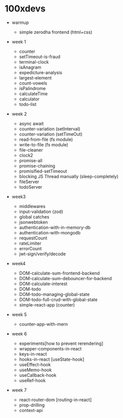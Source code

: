 # 100xdevs

- warmup
  - simple zerodha frontend (html+css)

- week 1
  - counter
  - setTimeout-is-fraud
  - terminal-clock
  - isAnagram
  - expedicture-analysis
  - largest-element
  - count-vowels
  - isPalindrome
  - calculateTime
  - calculator
  - todo-list

- week 2
  - async await
  - counter-variation (setInterval)
  - counter-variation (setTimeOut)
  - read-from-file (fs module)
  - write-to-file (fs module)
  - file-cleaner
  - clock2
  - promise-all
  - promise-chaining
  - promisified-setTimeout
  - blocking JS Thread manually (sleep-completely)
  - fileServer 
  - todoServer

- week3
  - middlewares
  - input-validation (zod)
  - global catches
  - jsonwebtoken
  - authentication-with-in-memory-db
  - authentication-with-mongodb
  - requestCount
  - rateLimiter
  - errorCount
  - jwt-sign/verify/decode

- week4
  - DOM-calculate-sum-frontend-backend
  - DOM-calculate-sum-debouncer-for-backend
  - DOM-calculate-interest
  - DOM-todo
  - DOM-todo-managing-global-state
  - DOM-todo-full-crud-with-global-state
  - simple-react-app (counter)

- week 5
  - counter-app-with-mern

- week 6
  - experiments[how to prevent rerendering]
  - wrapper-components-in-react
  - keys-in-react
  - hooks-in-react [useState-hook] 
  - useEffect-hook
  - useMemo-hook
  - useCallback-hook
  - useRef-hook

- week 7
  - react-router-dom [routing-in-react]
  - prop-drilling
  - context-api